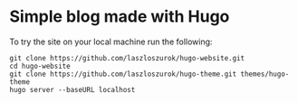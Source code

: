 # Simple blog made with Hugo

To try the site on your local machine run the following:

```shell
git clone https://github.com/laszloszurok/hugo-website.git
cd hugo-website
git clone https://github.com/laszloszurok/hugo-theme.git themes/hugo-theme
hugo server --baseURL localhost
```
